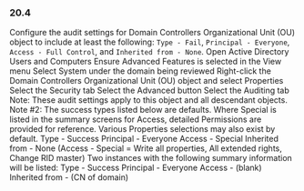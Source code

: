 
### 20.4  
Configure the audit settings for Domain Controllers Organizational Unit (OU) object to include at least the following: `Type - Fail`, `Principal - Everyone`, `Access - Full Control`, and `Inherited from - None`.  Open Active Directory Users and Computers  Ensure Advanced Features is selected in the View menu  Select System under the domain being reviewed  Right-click the Domain Controllers Organizational Unit (OU) object and select Properties  Select the Security tab  Select the Advanced button  Select the Auditing tab Note: These audit settings apply to this object and all descendant objects.  Note #2: The success types listed below are defaults. Where Special is listed in the summary screens for Access, detailed Permissions are provided for reference. Various Properties selections may also exist by default.  Type - Success  Principal - Everyone  Access - Special  Inherited from - None  (Access - Special = Write all properties, All extended rights, Change RID master) Two instances with the following summary information will be listed:  Type - Success  Principal - Everyone  Access - (blank)  Inherited from - (CN of domain) 